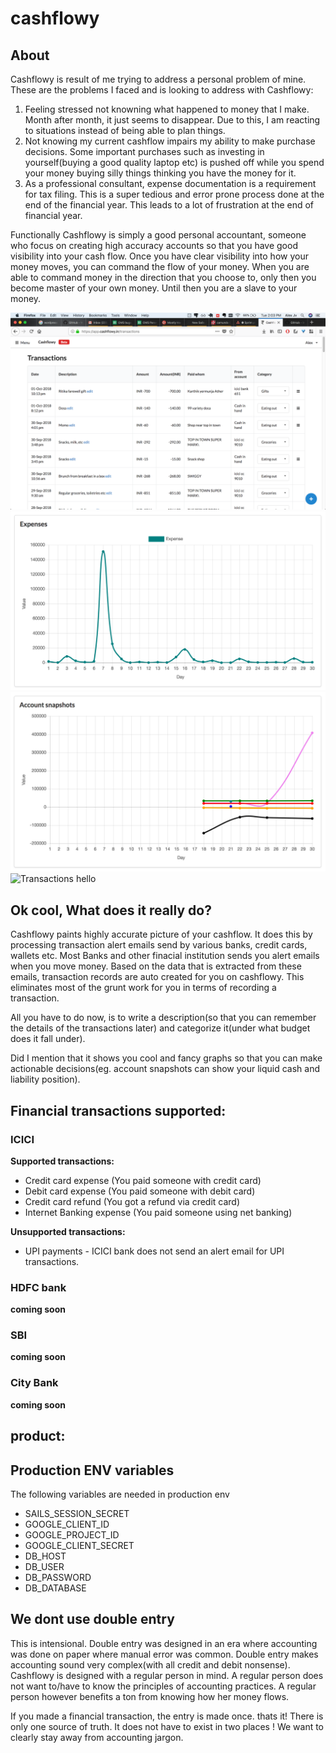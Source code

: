 # cashflowy

## About

Cashflowy is result of me trying to address a personal problem of mine. These are the problems I faced and is looking to address with Cashflowy:
1. Feeling stressed not knowning what happened to money that I make. Month after month, it just seems to disappear. Due to this, I am reacting to situations instead of being able to plan things.
2. Not knowing my current cashflow impairs my ability to make purchase decisions. Some important purchases such as investing in yourself(buying a good quality laptop etc) is pushed off while you spend your money buying silly things thinking you have the money for it. 
3. As a professional consultant, expense documentation is a requirement for tax filing. This is a super tedious and error prone process done at the end of the financial year. This leads to a lot of frustration at the end of financial year. 

Functionally Cashflowy is simply a good personal accountant, someone who focus on creating high accuracy accounts so that you have good visibility into your cash flow. Once you have clear visibility into how your money moves, you can command the flow of your money. When you are able to command money in the direction that you choose to, only then you become master of your own money. Until then you are a slave to your money. 


![Transactions](https://raw.githubusercontent.com/alexjv89/cashflowy/master/assets/images/transactions.png)
![Transactions](https://raw.githubusercontent.com/alexjv89/cashflowy/master/assets/images/expense_over_time.png)
![Transactions](https://raw.githubusercontent.com/alexjv89/cashflowy/master/assets/images/state_of_accounts_over_time.png)
![Transactions](https://raw.githubusercontent.com/alexjv89/cashflowy/master/assets/images/expense_per_category/budget.png)
hello

## Ok cool, What does it really do?
Cashflowy paints highly accurate picture of your cashflow. It does this by processing transaction alert emails send by various banks, credit cards, wallets etc. Most Banks and other finacial institution sends you alert emails when you move money. Based on the data that is extracted from these emails, transaction records are auto created for you on cashflowy. This eliminates most of the grunt work for you in terms of recording a transaction. 

All you have to do now, is to write a description(so that you can remember the details of the transactions later) and categorize it(under what budget does it fall under). 

Did I mention that it shows you cool and fancy graphs so that you can make actionable decisions(eg. account snapshots can show your liquid cash and liability position).

## Financial transactions supported:
### ICICI
**Supported transactions:**
- Credit card expense (You paid someone with credit card)
- Debit card expense (You paid someone with debit card)
- Credit card refund (You got a refund via credit card)
- Internet Banking expense (You paid someone using net banking)


**Unsupported transactions:**
- UPI payments - ICICI bank does not send an alert email for UPI transactions.

### HDFC bank
**coming soon**

### SBI
**coming soon**

### City Bank
**coming soon**


## product:

## Production ENV variables

The following variables are needed in production env
- SAILS_SESSION_SECRET
- GOOGLE_CLIENT_ID
- GOOGLE_PROJECT_ID
- GOOGLE_CLIENT_SECRET
- DB_HOST
- DB_USER
- DB_PASSWORD
- DB_DATABASE


## We dont use double entry
This is intensional. Double entry was designed in an era where accounting was done on paper where manual error was common. Double entry makes accounting sound very complex(with all credit and debit nonsense). Cashflowy is designed with a regular person in mind. A regular person does not want to/have to know the principles of accounting practices. A regular person however benefits a ton from knowing how her money flows. 

If you made a financial transaction, the entry is made once. thats it! There is only one source of truth. It does not have to exist in two places ! We want to clearly stay away from accounting jargon. 